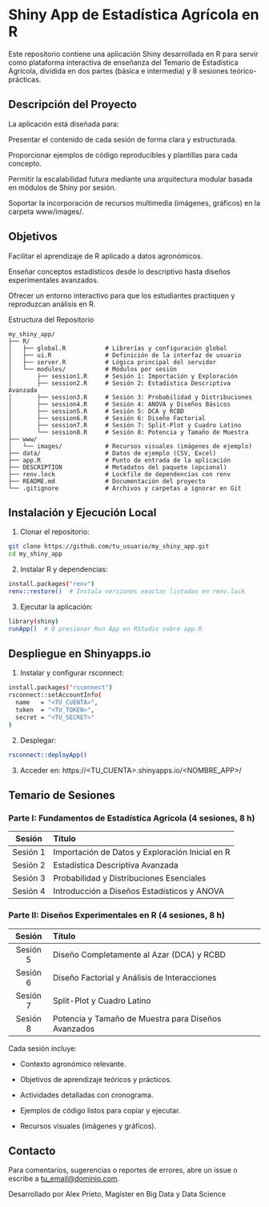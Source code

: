 # Shiny App de Estadística Agrícola en R

Este repositorio contiene una aplicación Shiny desarrollada en R para servir como plataforma interactiva de enseñanza del Temario de Estadística Agrícola, dividida en dos partes (básica e intermedia) y 8 sesiones teórico-prácticas.

## Descripción del Proyecto

La aplicación está diseñada para:

Presentar el contenido de cada sesión de forma clara y estructurada.

Proporcionar ejemplos de código reproducibles y plantillas para cada concepto.

Permitir la escalabilidad futura mediante una arquitectura modular basada en módulos de Shiny por sesión.

Soportar la incorporación de recursos multimedia (imágenes, gráficos) en la carpeta www/images/.

## Objetivos

Facilitar el aprendizaje de R aplicado a datos agronómicos.

Enseñar conceptos estadísticos desde lo descriptivo hasta diseños experimentales avanzados.

Ofrecer un entorno interactivo para que los estudiantes practiquen y reproduzcan análisis en R.

Estructura del Repositorio

```plaintext
my_shiny_app/
├── R/
│   ├── global.R           # Librerías y configuración global
│   ├── ui.R               # Definición de la interfaz de usuario
│   ├── server.R           # Lógica principal del servidor
│   └── modules/           # Módulos por sesión
│       ├── session1.R     # Sesión 1: Importación y Exploración
│       ├── session2.R     # Sesión 2: Estadística Descriptiva Avanzada
│       ├── session3.R     # Sesión 3: Probabilidad y Distribuciones
│       ├── session4.R     # Sesión 4: ANOVA y Diseños Básicos
│       ├── session5.R     # Sesión 5: DCA y RCBD
│       ├── session6.R     # Sesión 6: Diseño Factorial
│       ├── session7.R     # Sesión 7: Split-Plot y Cuadro Latino
│       └── session8.R     # Sesión 8: Potencia y Tamaño de Muestra
├── www/
│   └── images/            # Recursos visuales (imágenes de ejemplo)
├── data/                  # Datos de ejemplo (CSV, Excel)
├── app.R                  # Punto de entrada de la aplicación
├── DESCRIPTION            # Metadatos del paquete (opcional)
├── renv.lock              # Lockfile de dependencias con renv
├── README.md              # Documentación del proyecto
└── .gitignore             # Archivos y carpetas a ignorar en Git
```

## Instalación y Ejecución Local

1. Clonar el repositorio:

```bash
git clone https://github.com/tu_usuario/my_shiny_app.git
cd my_shiny_app
```

2. Instalar R y dependencias:

```bash
install.packages("renv")
renv::restore()  # Instala versiones exactas listadas en renv.lock
```

3. Ejecutar la aplicación:

```bash
library(shiny)
runApp()  # O presionar Run App en RStudio sobre app.R
```

## Despliegue en Shinyapps.io

1. Instalar y configurar rsconnect:

```bash
install.packages("rsconnect")
rsconnect::setAccountInfo(
  name   = "<TU_CUENTA>",
  token  = "<TU_TOKEN>",
  secret = "<TU_SECRET>"
)
```

2. Desplegar:

```bash
rsconnect::deployApp()
```

3. Acceder en: https://<TU_CUENTA>.shinyapps.io/<NOMBRE_APP>/

## Temario de Sesiones

### Parte I: Fundamentos de Estadística Agrícola (4 sesiones, 8 h)

| Sesión   | Título                                           |
|:--------:|:-------------------------------------------------|
| Sesión 1 | Importación de Datos y Exploración Inicial en R  |
| Sesión 2 | Estadística Descriptiva Avanzada                 |
| Sesión 3 | Probabilidad y Distribuciones Esenciales         |
| Sesión 4 | Introducción a Diseños Estadísticos y ANOVA      |

### Parte II: Diseños Experimentales en R (4 sesiones, 8 h)

| Sesión   | Título                                                       |
|:--------:|:-------------------------------------------------------------|
| Sesión 5 | Diseño Completamente al Azar (DCA) y RCBD                    |
| Sesión 6 | Diseño Factorial y Análisis de Interacciones                 |
| Sesión 7 | Split-Plot y Cuadro Latino                                   |
| Sesión 8 | Potencia y Tamaño de Muestra para Diseños Avanzados          |

Cada sesión incluye:

- Contexto agronómico relevante.

- Objetivos de aprendizaje teóricos y prácticos.

- Actividades detalladas con cronograma.

- Ejemplos de código listos para copiar y ejecutar.

- Recursos visuales (imágenes y gráficos).

## Contacto

Para comentarios, sugerencias o reportes de errores, abre un issue o escribe a tu_email@dominio.com.


Desarrollado por Alex Prieto, Magíster en Big Data y Data Science
